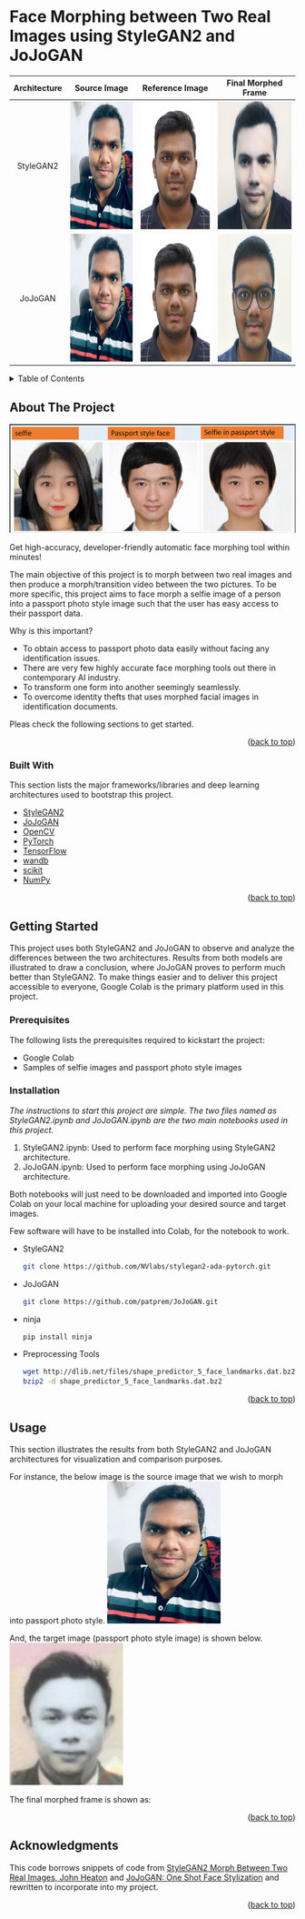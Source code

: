 # Face Morphing between Two Real Images using StyleGAN2 and JoJoGAN

| Architecture | Source Image | Reference Image | Final Morphed Frame |
|     :---:    |     :---:    |     :---:       |       :---:         |
| StyleGAN2   | <img src="https://github.com/patprem/FaceMorphing/blob/f371afea1d6d1836f833a6bf4798bb8f2a8b30bb/images/source1.jpeg" width="175" height ="225"> | <img src="https://github.com/patprem/FaceMorphing/blob/33670150e51806e30896f8da9b7cb0ef8da4a7f5/images/target2.jpg" width="175" height ="225"> | <img src="https://github.com/patprem/FaceMorphing/blob/f371afea1d6d1836f833a6bf4798bb8f2a8b30bb/images/MorphedFrame.jpg" width="200" height ="225">
| JoJoGAN     | <img src="https://github.com/patprem/FaceMorphing/blob/f371afea1d6d1836f833a6bf4798bb8f2a8b30bb/images/source1.jpeg" width="175" height ="225"> | <img src="https://github.com/patprem/FaceMorphing/blob/33670150e51806e30896f8da9b7cb0ef8da4a7f5/images/target2.jpg" width="175" height ="225"> | <img src="https://github.com/patprem/FaceMorphing/blob/37b3b4a12fd634c7f37e17d5e890b6f838731e48/images/MorphedJoJo.png" width="200" height ="225"> |










<!-- TABLE OF CONTENTS -->
<details>
  <summary>Table of Contents</summary>
  <ol>
    <li>
      <a href="#about-the-project">About The Project</a>
      <ul>
        <li><a href="#built-with">Built With</a></li>
      </ul>
    </li>
    <li>
      <a href="#getting-started">Getting Started</a>
      <ul>
        <li><a href="#prerequisites">Prerequisites</a></li>
        <li><a href="#installation">Installation</a></li>
      </ul>
    </li>
    <li><a href="#usage">Usage</a></li>
    <li><a href="#acknowledgments">Acknowledgments</a></li>
  </ol>
</details>

<!-- ABOUT THE PROJECT -->
## About The Project

![Face Morph](https://github.com/patprem/FaceMorphing/blob/8c16d28a59b005727dc196e9c856011795c30faf/images/facemorph.png)

Get high-accuracy, developer-friendly automatic face morphing tool within minutes!

The main objective of this project is to morph between two real images and then produce a morph/transition video between the two pictures. To be more specific, this project aims to face morph a selfie image of a person into a passport photo style image such that the user has easy access to their passport data.

Why is this important?
* To obtain access to passport photo data easily without facing any identification issues.
* There are very few highly accurate face morphing tools out there in contemporary AI industry.
* To transform one form into another seemingly seamlessly.
* To overcome identity thefts that uses morphed facial images in identification documents.

Pleas check the following sections to get started.

<p align="right">(<a href="#top">back to top</a>)</p>

### Built With

This section lists the major frameworks/libraries and deep learning architectures used to bootstrap this project. 
* [StyleGAN2](https://github.com/NVlabs/stylegan2#readme)
* [JoJoGAN](https://arxiv.org/pdf/2112.11641.pdf)
* [OpenCV](https://opencv.org/)
* [PyTorch](https://pytorch.org/)
* [TensorFlow](https://www.tensorflow.org/)
* [wandb](https://docs.wandb.ai/)
* [scikit](https://scikit-learn.org/stable/)
* [NumPy](https://numpy.org/)

<p align="right">(<a href="#top">back to top</a>)</p>

<!-- GETTING STARTED -->
## Getting Started
This project uses both StyleGAN2 and JoJoGAN to observe and analyze the differences between the two architectures. Results from both models are illustrated to draw a conclusion, where JoJoGAN proves to perform much better than StyleGAN2. To make things easier and to deliver this project accessible to everyone, Google Colab is the primary platform used in this project.

### Prerequisites

The following lists the prerequisites required to kickstart the project:
* Google Colab
* Samples of selfie images and passport photo style images

### Installation

_The instructions to start this project are simple. The two files named as StyleGAN2.ipynb and JoJoGAN.ipynb are the two main notebooks used in this project._
1. StyleGAN2.ipynb: Used to perform face morphing using StyleGAN2 architecture.
2. JoJoGAN.ipynb: Used to perform face morphing using JoJoGAN architecture.

Both notebooks will just need to be downloaded and imported into Google Colab on your local machine for uploading your desired source and target images.

Few software will have to be installed into Colab, for the notebook to work. 
* StyleGAN2
  ```sh
  git clone https://github.com/NVlabs/stylegan2-ada-pytorch.git
  ```
* JoJoGAN
  ```sh
  git clone https://github.com/patprem/JoJoGAN.git
  ```
* ninja
  ```sh
  pip install ninja
  ```
* Preprocessing Tools
  ```sh
  wget http://dlib.net/files/shape_predictor_5_face_landmarks.dat.bz2
  bzip2 -d shape_predictor_5_face_landmarks.dat.bz2
  ```
  
<p align="right">(<a href="#top">back to top</a>)</p>

<!-- USAGE EXAMPLES -->
## Usage

This section illustrates the results from both StyleGAN2 and JoJoGAN architectures for visualization and comparison purposes.





For instance, the below image is the source image that we wish to morph into passport photo style.
<img src="https://github.com/patprem/FaceMorphing/blob/f371afea1d6d1836f833a6bf4798bb8f2a8b30bb/images/source1.jpeg" width="200" height ="250">

And, the target image (passport photo style image) is shown below.
<img src="https://github.com/patprem/FaceMorphing/blob/f371afea1d6d1836f833a6bf4798bb8f2a8b30bb/images/target1.jpg" width="200" height ="250">

The final morphed frame is shown as:






<p align="right">(<a href="#top">back to top</a>)</p>

<!-- ACKNOWLEDGMENTS -->
## Acknowledgments
This code borrows snippets of code from [StyleGAN2 Morph Between Two Real Images, John Heaton](https://github.com/jeffheaton/stylegan2-toys) and [JoJoGAN: One Shot Face Stylization](https://github.com/mchong6/JoJoGAN) and rewritten to incorporate into my project.

<p align="right">(<a href="#top">back to top</a>)</p>
